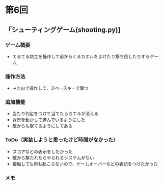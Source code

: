 # 第6回
## 「シューティングゲーム(shooting.py)]
### ゲーム概要
- てるてる坊主を操作して前からくるカエルをよけたり撃ち倒したりするゲーム
### 操作方法
- →方向で操作して、スペースキーで撃つ
### 追加機能
- 当たり判定をつけて当てたらカエルが消える
- 背景を動かして進んでいるようにした
- 敵からも撃てるようにしてある
### ToDo（実装しようと思ったけど時間がなかった）
- スコアなどの表示をしたかった
- 敵から撃たれたらやられるシステムがない
- 接触しても何も起こらないので、ゲームオーバーなどの表記をつけたかった
### メモ
